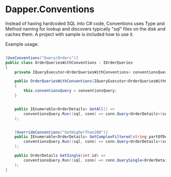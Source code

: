 # Dapper.Conventions
Instead of having hardcoded SQL into C# code, Conventions uses Type and Method naming for lookup and discovers typically "sql" files on the disk and caches them. A project with sample is included how to use it.


Example usage:

```csharp

[UseConventions("Query/Orders")]
public class OrderQueriesWithConventions : IOrderQueries
{
    private IQueryExecutor<OrderQueriesWithConventions> conventionsQuery;

    public OrderQueriesWithConventions(IQueryExecutor<OrderQueriesWithConventions> conventionsQuery)
    {
        this.conventionsQuery = conventionsQuery;
    }


    public IEnumerable<OrderDetails> GetAll() => 
        conventionsQuery.Run((sql, conn) => conn.Query<OrderDetails>(sql)
    );


    [OverrideConventions("GetHigherThan200")]
    public IEnumerable<OrderDetails> GetComplexFiltered(string partOfDetails) =>
        conventionsQuery.Run((sql, conn) => conn.Query<OrderDetails>(sql)
    );

    public OrderDetails GetSingle(int id) => 
        conventionsQuery.Run((sql, conn) => conn.QuerySingle<OrderDetails>(sql, new { Id = id })
    );
}
